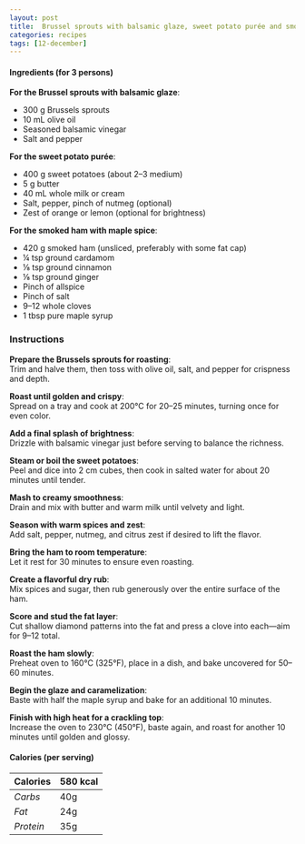 ```yaml
---
layout: post
title:  Brussel sprouts with balsamic glaze, sweet potato purée and smoked ham with maple spice
categories: recipes
tags: [12-december]
---
```


#### Ingredients (for 3 persons)

**For the Brussel sprouts with balsamic glaze**:
- 300 g Brussels sprouts
- 10 mL olive oil
- Seasoned balsamic vinegar
- Salt and pepper

**For the sweet potato purée**:
- 400 g sweet potatoes (about 2–3 medium)
- 5 g butter
- 40 mL whole milk or cream
- Salt, pepper, pinch of nutmeg (optional)
- Zest of orange or lemon (optional for brightness)

**For the smoked ham with maple spice**:
- 420 g smoked ham (unsliced, preferably with some fat cap)
- ¼ tsp ground cardamom
- ⅛ tsp ground cinnamon
- ⅛ tsp ground ginger
- Pinch of allspice
- Pinch of salt
- 9–12 whole cloves
- 1 tbsp pure maple syrup

### Instructions

**Prepare the Brussels sprouts for roasting**: <br/>
Trim and halve them, then toss with olive oil, salt, and pepper for crispness and depth.

**Roast until golden and crispy**: <br/>
Spread on a tray and cook at 200°C for 20–25 minutes, turning once for even color.

**Add a final splash of brightness**: <br/>
Drizzle with balsamic vinegar just before serving to balance the richness.

**Steam or boil the sweet potatoes**: <br/>
Peel and dice into 2 cm cubes, then cook in salted water for about 20 minutes until tender.

**Mash to creamy smoothness**: <br/>
Drain and mix with butter and warm milk until velvety and light.

**Season with warm spices and zest**: <br/>
Add salt, pepper, nutmeg, and citrus zest if desired to lift the flavor.

**Bring the ham to room temperature**: <br/>
Let it rest for 30 minutes to ensure even roasting.

**Create a flavorful dry rub**: <br/>
Mix spices and sugar, then rub generously over the entire surface of the ham.

**Score and stud the fat layer**: <br/>
Cut shallow diamond patterns into the fat and press a clove into each—aim for 9–12 total.

**Roast the ham slowly**: <br/>
Preheat oven to 160°C (325°F), place in a dish, and bake uncovered for 50–60 minutes.

**Begin the glaze and caramelization**: <br/>
Baste with half the maple syrup and bake for an additional 10 minutes.

**Finish with high heat for a crackling top**: <br/>
Increase the oven to 230°C (450°F), baste again, and roast for another 10 minutes until golden and glossy.

#### Calories (per serving)

| **Calories** | 580 kcal |
| ----------- | ----------- |
| *Carbs* | 40g |
| *Fat* | 24g |
| *Protein* | 35g |